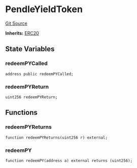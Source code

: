 # PendleYieldToken
[Git Source](https://github.com/Swivel-Finance/illuminate/blob/7162e4822e4bbebd99b67c43e703ecedf92a2138/src/mocks/PendleYieldToken.sol)

**Inherits:**
[ERC20](/src/mocks/ERC20.sol/contract.ERC20.md)


## State Variables
### redeemPYCalled

```solidity
address public redeemPYCalled;
```


### redeemPYReturn

```solidity
uint256 redeemPYReturn;
```


## Functions
### redeemPYReturns


```solidity
function redeemPYReturns(uint256 r) external;
```

### redeemPY


```solidity
function redeemPY(address a) external returns (uint256);
```

